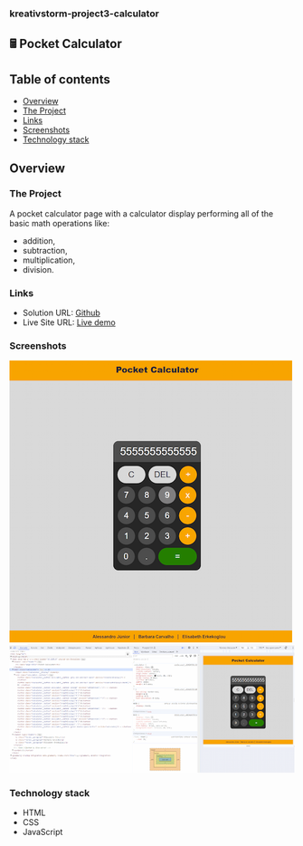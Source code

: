 ### kreativstorm-project3-calculator
## 🖩 Pocket Calculator


## Table of contents
  - [Overview](#overview)
  - [The Project](#the-project)
  - [Links](#links)
  - [Screenshots](#screenshots)
  - [Technology stack](#technology-stack)


## Overview

### The Project
A pocket calculator page with a calculator display performing all of the basic math operations like:
- addition, 
- subtraction, 
- multiplication,
- division.

### Links
- Solution URL: [Github](https://github.com/basiacarvalho/kreativstorm-project3-calculator)
- Live Site URL: [Live demo](https://basiacarvalho.github.io/kreativstorm-project3-calculator/)

### Screenshots
![Screenshot](./images/calculator_1.png)
![Screenshot](./images/calculator_dev_tools_2.png)


### Technology stack
- HTML
- CSS
- JavaScript


